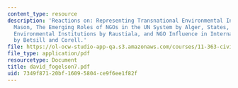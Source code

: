 ```yaml
---
content_type: resource
description: 'Reactions on: Representing Transnational Environmental Interests by
  Mason, The Emerging Roles of NGOs in the UN System by Alger, States, NGOs, and International
  Environmental Institutions by Raustiala, and NGO Influence in International Environment
  by Betsill and Corell.'
file: https://ol-ocw-studio-app-qa.s3.amazonaws.com/courses/11-363-civil-society-and-the-environment-spring-2005/7349f87120bf16095804ce9f6ee1f82f_david_fogelson7.pdf
file_type: application/pdf
resourcetype: Document
title: david_fogelson7.pdf
uid: 7349f871-20bf-1609-5804-ce9f6ee1f82f
---
```

